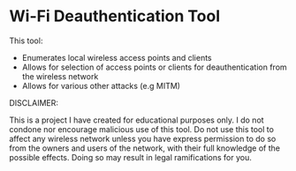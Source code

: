 # Wi-Fi Deauthentication Tool

This tool:
- Enumerates local wireless access points and clients
- Allows for selection of access points or clients for deauthentication from the wireless network
- Allows for various other attacks (e.g MITM)

DISCLAIMER:

This is a project I have created for educational purposes only.
I do not condone nor encourage malicious use of this tool.
Do not use this tool to affect any wireless network unless you have
express permission to do so from the owners and users of the network,
with their full knowledge of the possible effects.
Doing so may result in legal ramifications for you.
